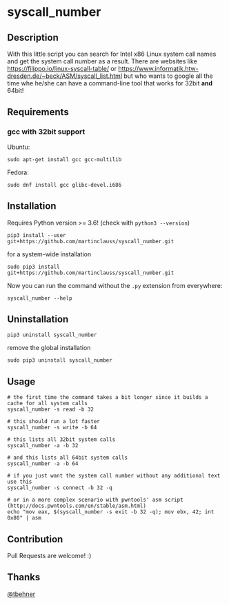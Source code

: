 # syscall_number

## Description

With this little script you can search for Intel x86 Linux system call names and get the system call number as a result. There are websites like https://filippo.io/linux-syscall-table/ or https://www.informatik.htw-dresden.de/~beck/ASM/syscall_list.html but who wants to google all the time whe he/she can have a command-line tool that works for 32bit **and** 64bit!

## Requirements

### gcc with 32bit support

Ubuntu:
```
sudo apt-get install gcc gcc-multilib
```

Fedora:
```
sudo dnf install gcc glibc-devel.i686
```

## Installation

Requires Python version >= 3.6! (check with `python3 --version`)

```
pip3 install --user git+https://github.com/martinclauss/syscall_number.git
```

for a system-wide installation
```
sudo pip3 install git+https://github.com/martinclauss/syscall_number.git
```

Now you can run the command without the `.py` extension from everywhere:
```
syscall_number --help
```

## Uninstallation

```
pip3 uninstall syscall_number
```

remove the global installation

```
sudo pip3 uninstall syscall_number
```

## Usage

```
# the first time the command takes a bit longer since it builds a cache for all system calls
syscall_number -s read -b 32

# this should run a lot faster
syscall_number -s write -b 64

# this lists all 32bit system calls
syscall_number -a -b 32

# and this lists all 64bit system calls
syscall_number -a -b 64

# if you just want the system call number without any additional text use this
syscall_number -s connect -b 32 -q

# or in a more complex scenario with pwntools' asm script (http://docs.pwntools.com/en/stable/asm.html)
echo "mov eax, $(syscall_number -s exit -b 32 -q); mov ebx, 42; int 0x80" | asm
```

## Contribution

Pull Requests are welcome! :)

## Thanks

[@tbehner](https://github.com/tbehner)